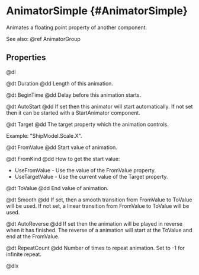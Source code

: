 # AnimatorSimple {#AnimatorSimple}

Animates a floating point property of another component.

See also: @ref AnimatorGroup

## Properties

@dl

@dt Duration
@dd Length of this animation.

@dt BeginTime
@dd Delay before this animation starts.

@dt AutoStart
@dd If set then this animator will start automatically. If not set then it can be started with a StartAnimator component.

@dt Target
@dd The target property which the animation controls. 

Example: "ShipModel.Scale.X".

@dt FromValue
@dd Start value of animation.

@dt FromKind
@dd How to get the start value:

* UseFromValue - Use the value of the FromValue property.
* UseTargetValue - Use the current value of the Target property. 

@dt ToValue
@dd End value of animation.

@dt Smooth
@dd If set, then a smooth transition from FromValue to ToValue will be used. If not set, a linear transition from FromValue to ToValue will be used.

@dt AutoReverse
@dd If set then the animation will be played in reverse when it has finished. The reverse of a animation will start at the ToValue and end at the FromValue.

@dt RepeatCount
@dd Number of times to repeat animation. Set to -1 for infinite repeat.

@dlx
